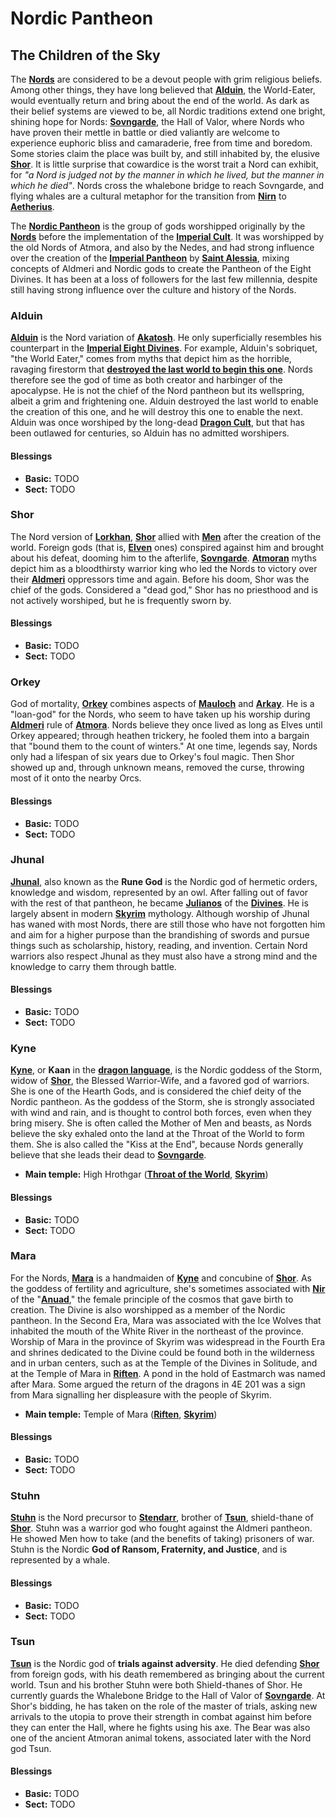 <!-- @PageTitle: Nordic Pantheon | Religions | Add-ons -->

# Nordic Pantheon

## The Children of the Sky
The **[Nords](https://en.uesp.net/wiki/Lore:Nord)** are considered to be a devout people with grim religious beliefs. Among other things, they have long believed that **[Alduin](https://en.uesp.net/wiki/Lore:Alduin)**, the World-Eater, would eventually return and bring about the end of the world. As dark as their belief systems are viewed to be, all Nordic traditions extend one bright, shining hope for Nords: **[Sovngarde](https://en.uesp.net/wiki/Lore:Sovngarde)**, the Hall of Valor, where Nords who have proven their mettle in battle or died valiantly are welcome to experience euphoric bliss and camaraderie, free from time and boredom. Some stories claim the place was built by, and still inhabited by, the elusive **[Shor](https://en.uesp.net/wiki/Lore:Shor)**. It is little surprise that cowardice is the worst trait a Nord can exhibit, for *"a Nord is judged not by the manner in which he lived, but the manner in which he died"*. Nords cross the whalebone bridge to reach Sovngarde, and flying whales are a cultural metaphor for the transition from **[Nirn](https://en.uesp.net/wiki/Lore:Nirn)** to **[Aetherius](https://en.uesp.net/wiki/Lore:Aetherius)**.

The **[Nordic Pantheon](https://en.uesp.net/wiki/Lore:Nord#The_Nordic_Pantheon)** is the group of gods worshipped originally by the **[Nords](https://uesp.net/wiki/Lore:Nord)** before the implementation of the **[Imperial Cult](/addons/religion/imperial)**. It was worshipped by the old Nords of Atmora, and also by the Nedes, and had strong influence over the creation of the  **[Imperial Pantheon](/addons/religion/imperial)** by **[Saint Alessia](https://en.uesp.net/wiki/Lore:Alessia)**, mixing concepts of Aldmeri and Nordic gods to create the Pantheon of the Eight Divines. It has been at a loss of followers for the last few millennia, despite still having strong influence over the culture and history of the Nords.

### Alduin
**[Alduin](https://en.uesp.net/wiki/Lore:Alduin)** is the Nord variation of **[Akatosh](https://en.uesp.net/wiki/Lore:Akatosh)**. He only superficially resembles his counterpart in the **[Imperial Eight Divines](https://en.uesp.net/wiki/Lore:Divines)**. For example, Alduin's sobriquet, "the World Eater," comes from myths that depict him as the horrible, ravaging firestorm that **[destroyed the last world to begin this one](https://www.imperial-library.info/content/fight-one-eating-birth-dagon)**. Nords therefore see the god of time as both creator and harbinger of the apocalypse. He is not the chief of the Nord pantheon but its wellspring, albeit a grim and frightening one.
Alduin destroyed the last world to enable the creation of this one, and he will destroy this one to enable the next. Alduin was once worshiped by the long-dead **[Dragon Cult](https://en.uesp.net/wiki/Lore:Dragon_Cult)**, but that has been outlawed for centuries, so Alduin has no admitted worshipers.

#### Blessings
* **Basic:** TODO
* **Sect:** TODO

### Shor
The Nord version of **[Lorkhan](https://en.uesp.net/wiki/Lore:Lorkhan)**, **[Shor](https://en.uesp.net/wiki/Lore:Shor)** allied with **[Men](https://en.uesp.net/wiki/Lore:Men)** after the creation of the world. Foreign gods (that is, **[Elven](https://en.uesp.net/wiki/Lore:Mer)** ones) conspired against him and brought about his defeat, dooming him to the afterlife, **[Sovngarde](https://en.uesp.net/wiki/Lore:Sovngarde)**. **[Atmoran](https://en.uesp.net/wiki/Lore:Atmora)** myths depict him as a bloodthirsty warrior king who led the Nords to victory over their **[Aldmeri](https://en.uesp.net/wiki/Lore:Aldmer)** oppressors time and again. Before his doom, Shor was the chief of the gods. Considered a "dead god," Shor has no priesthood and is not actively worshiped, but he is frequently sworn by.

#### Blessings
* **Basic:** TODO
* **Sect:** TODO

### Orkey
God of mortality, **[Orkey](https://en.uesp.net/wiki/Lore:Orkey)** combines aspects of **[Mauloch](https://en.uesp.net/wiki/Lore:Mauloch)** and **[Arkay](https://en.uesp.net/wiki/Lore:Arkay)**. He is a "loan-god" for the Nords, who seem to have taken up his worship during **[Aldmeri](https://en.uesp.net/wiki/Lore:Aldmer)** rule of **[Atmora](https://en.uesp.net/wiki/Lore:Atmora)**. Nords believe they once lived as long as Elves until Orkey appeared; through heathen trickery, he fooled them into a bargain that "bound them to the count of winters." At one time, legends say, Nords only had a lifespan of six years due to Orkey's foul magic. Then Shor showed up and, through unknown means, removed the curse, throwing most of it onto the nearby Orcs.

#### Blessings
* **Basic:** TODO
* **Sect:** TODO

### Jhunal
**[Jhunal](https://en.uesp.net/wiki/Lore:Jhunal)**, also known as the **Rune God** is the Nordic god of hermetic orders, knowledge and wisdom, represented by an owl. After falling out of favor with the rest of that pantheon, he became **[Julianos](https://en.uesp.net/wiki/Lore:Julianos)** of the **[Divines](https://en.uesp.net/wiki/Lore:Divines)**. He is largely absent in modern **[Skyrim](https://en.uesp.net/wiki/Lore:Skyrim)** mythology. Although worship of Jhunal has waned with most Nords, there are still those who have not forgotten him and aim for a higher purpose than the brandishing of swords and pursue things such as scholarship, history, reading, and invention. Certain Nord warriors also respect Jhunal as they must also have a strong mind and the knowledge to carry them through battle.

#### Blessings
* **Basic:** TODO
* **Sect:** TODO

### Kyne
**[Kyne](https://en.uesp.net/wiki/Lore:Kyne)**, or **Kaan** in the **[dragon language](https://www.imperial-library.info/content/lang-dragon)**, is the Nordic goddess of the Storm, widow of **[Shor](https://en.uesp.net/wiki/Lore:Shor)**, the Blessed Warrior-Wife, and a favored god of warriors. She is one of the Hearth Gods, and is considered the chief deity of the Nordic pantheon. As the goddess of the Storm, she is strongly associated with wind and rain, and is thought to control both forces, even when they bring misery. She is often called the Mother of Men and beasts, as Nords believe the sky exhaled onto the land at the Throat of the World to form them. She is also called the "Kiss at the End", because Nords generally believe that she leads their dead to **[Sovngarde](https://en.uesp.net/wiki/Lore:Sovngarde)**.
* **Main temple:** High Hrothgar (**[Throat of the World](https://en.uesp.net/wiki/Lore:Throat_of_the_World)**, **[Skyrim](https://en.uesp.net/wiki/Lore:Skyrim)**)

#### Blessings
* **Basic:** TODO
* **Sect:** TODO

### Mara
For the Nords, **[Mara](https://en.uesp.net/wiki/Lore:Mara)** is a handmaiden of **[Kyne](https://en.uesp.net/wiki/Lore:Kyne)** and concubine of **[Shor](https://en.uesp.net/wiki/Lore:Shor)**. As the goddess of fertility and agriculture, she's sometimes associated with **[Nir](https://en.uesp.net/wiki/Lore:Nir)** of the "**[Anuad](https://en.uesp.net/wiki/Lore:Anu)**," the female principle of the cosmos that gave birth to creation. The Divine is also worshipped as a member of the Nordic pantheon. In the Second Era, Mara was associated with the Ice Wolves that inhabited the mouth of the White River in the northeast of the province. Worship of Mara in the province of Skyrim was widespread in the Fourth Era and shrines dedicated to the Divine could be found both in the wilderness and in urban centers, such as at the Temple of the Divines in Solitude, and at the Temple of Mara in **[Riften](https://en.uesp.net/wiki/Lore:Riften)**. A pond in the hold of Eastmarch was named after Mara. Some argued the return of the dragons in 4E 201 was a sign from Mara signalling her displeasure with the people of Skyrim.
* **Main temple:** Temple of Mara (**[Riften](https://en.uesp.net/wiki/Lore:Riften)**, **[Skyrim](https://en.uesp.net/wiki/Lore:Skyrim)**)

#### Blessings
* **Basic:** TODO
* **Sect:** TODO

### Stuhn
**[Stuhn](https://en.uesp.net/wiki/Lore:Stuhn)** is the Nord precursor to **[Stendarr](https://en.uesp.net/wiki/Lore:Stendarr)**, brother of **[Tsun](https://en.uesp.net/wiki/Lore:Tsun)**, shield-thane of **[Shor](https://en.uesp.net/wiki/Lore:Shor)**. Stuhn was a warrior god who fought against the Aldmeri pantheon. He showed Men how to take (and the benefits of taking) prisoners of war. Stuhn is the Nordic **God of Ransom, Fraternity, and Justice**, and is represented by a whale.

#### Blessings
* **Basic:** TODO
* **Sect:** TODO

### Tsun
**[Tsun](https://en.uesp.net/wiki/Lore:Tsun)** is the Nordic god of **trials against adversity**. He died defending **[Shor](https://en.uesp.net/wiki/Lore:Shor)** from foreign gods, with his death remembered as bringing about the current world. Tsun and his brother Stuhn were both Shield-thanes of Shor. He currently guards the Whalebone Bridge to the Hall of Valor of **[Sovngarde](https://en.uesp.net/wiki/Lore:Sovngarde)**. At Shor's bidding, he has taken on the role of the master of trials, asking new arrivals to the utopia to prove their strength in combat against him before they can enter the Hall, where he fights using his axe. The Bear was also one of the ancient Atmoran animal tokens, associated later with the Nord god Tsun.

#### Blessings
* **Basic:** TODO
* **Sect:** TODO
